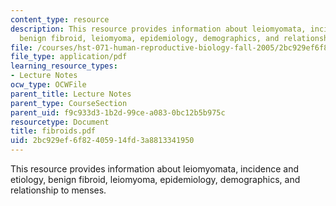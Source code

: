 ```yaml
---
content_type: resource
description: This resource provides information about leiomyomata, incidence and etiology,
  benign fibroid, leiomyoma, epidemiology, demographics, and relationship to menses.
file: /courses/hst-071-human-reproductive-biology-fall-2005/2bc929ef6f82405914fd3a8813341950_fibroids.pdf
file_type: application/pdf
learning_resource_types:
- Lecture Notes
ocw_type: OCWFile
parent_title: Lecture Notes
parent_type: CourseSection
parent_uid: f9c933d3-1b2d-99ce-a083-0bc12b5b975c
resourcetype: Document
title: fibroids.pdf
uid: 2bc929ef-6f82-4059-14fd-3a8813341950
---
```

This resource provides information about leiomyomata, incidence and etiology, benign fibroid, leiomyoma, epidemiology, demographics, and relationship to menses.

